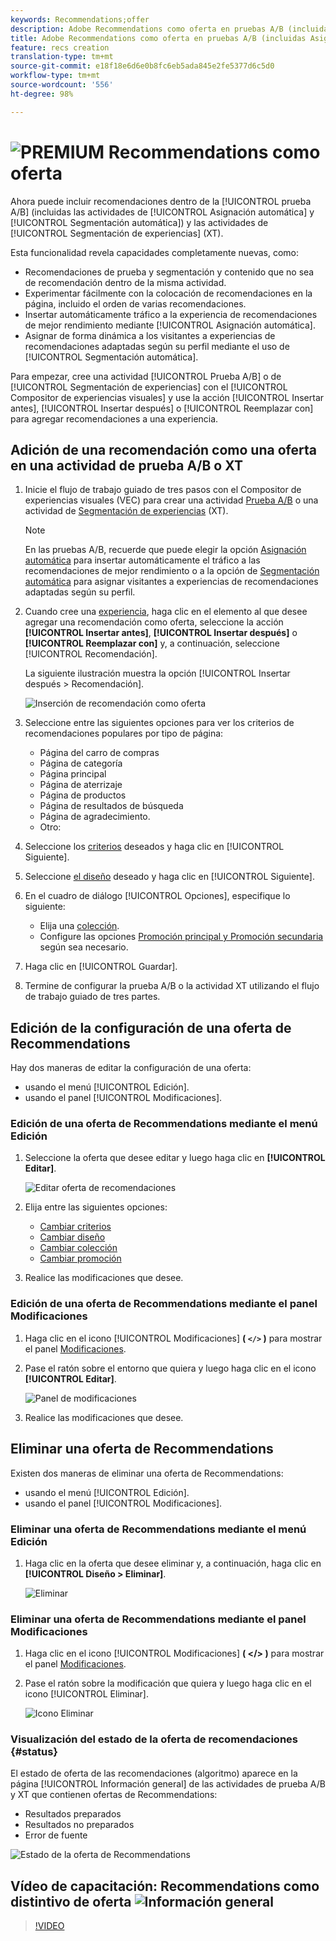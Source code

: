 ```yaml
---
keywords: Recommendations;offer
description: Adobe Recommendations como oferta en pruebas A/B (incluidas Asignación automática y Segmentación automática) y actividades de segmentación de experiencias (XT)
title: Adobe Recommendations como oferta en pruebas A/B (incluidas Asignación automática y Segmentación automática) y actividades de segmentación de experiencias (XT)
feature: recs creation
translation-type: tm+mt
source-git-commit: e18f18e6d6e0b8fc6eb5ada845e2fe5377d6c5d0
workflow-type: tm+mt
source-wordcount: '556'
ht-degree: 98%

---
```



# ![PREMIUM](/help/assets/premium.png) Recommendations como oferta

Ahora puede incluir recomendaciones dentro de la [!UICONTROL prueba A/B] (incluidas las actividades de [!UICONTROL Asignación automática] y [!UICONTROL Segmentación automática]) y las actividades de [!UICONTROL Segmentación de experiencias] (XT).

Esta funcionalidad revela capacidades completamente nuevas, como:

* Recomendaciones de prueba y segmentación y contenido que no sea de recomendación dentro de la misma actividad.
* Experimentar fácilmente con la colocación de recomendaciones en la página, incluido el orden de varias recomendaciones.
* Insertar automáticamente tráfico a la experiencia de recomendaciones de mejor rendimiento mediante [!UICONTROL Asignación automática].
* Asignar de forma dinámica a los visitantes a experiencias de recomendaciones adaptadas según su perfil mediante el uso de [!UICONTROL Segmentación automática].

Para empezar, cree una actividad [!UICONTROL Prueba A/B] o de [!UICONTROL Segmentación de experiencias] con el [!UICONTROL Compositor de experiencias visuales] y use la acción [!UICONTROL Insertar antes], [!UICONTROL Insertar después] o [!UICONTROL Reemplazar con] para agregar recomendaciones a una experiencia.

## Adición de una recomendación como una oferta en una actividad de prueba A/B o XT

1. Inicie el flujo de trabajo guiado de tres pasos con el Compositor de experiencias visuales (VEC) para crear una actividad [Prueba A/B](/help/c-activities/t-test-ab/t-test-create-ab/test-create-ab.md) o una actividad de [Segmentación de experiencias](/help/c-activities/t-experience-target/t-xt-create/xt-create.md) (XT).

   >[!NOTE]
   >
   >En las pruebas A/B, recuerde que puede elegir la opción [Asignación automática](/help/c-activities/automated-traffic-allocation/automated-traffic-allocation.md) para insertar automáticamente el tráfico a las recomendaciones de mejor rendimiento o a la opción de [Segmentación automática](/help/c-activities/auto-target/auto-target-to-optimize.md) para asignar visitantes a experiencias de recomendaciones adaptadas según su perfil.

1. Cuando cree una [experiencia](/help/c-experiences/c-visual-experience-composer/viztarget-options.md), haga clic en el elemento al que desee agregar una recomendación como oferta, seleccione la acción **[!UICONTROL Insertar antes]**, **[!UICONTROL Insertar después]** o **[!UICONTROL Reemplazar con]** y, a continuación, seleccione [!UICONTROL Recomendación].

   La siguiente ilustración muestra la opción [!UICONTROL Insertar después > Recomendación].

   ![Inserción de recomendación como oferta](/help/c-recommendations/assets/replace-after-recommendations.png)

1. Seleccione entre las siguientes opciones para ver los criterios de recomendaciones populares por tipo de página:

   * Página del carro de compras
   * Página de categoría
   * Página principal
   * Página de aterrizaje
   * Página de productos
   * Página de resultados de búsqueda
   * Página de agradecimiento.
   * Otro:

1. Seleccione los [criterios](/help/c-recommendations/c-algorithms/algorithms.md) deseados y haga clic en [!UICONTROL Siguiente].
1. Seleccione [el diseño](/help/c-recommendations/c-design-overview/design-overview.md) deseado y haga clic en [!UICONTROL Siguiente].
1. En el cuadro de diálogo [!UICONTROL Opciones], especifique lo siguiente:

   * Elija una [colección](/help/c-recommendations/c-products/collections.md).
   * Configure las opciones [Promoción principal y Promoción secundaria](/help/c-recommendations/t-create-recs-activity/adding-promotions.md) según sea necesario.

1. Haga clic en [!UICONTROL Guardar].
1. Termine de configurar la prueba A/B o la actividad XT utilizando el flujo de trabajo guiado de tres partes.

## Edición de la configuración de una oferta de Recommendations

Hay dos maneras de editar la configuración de una oferta:

* usando el menú [!UICONTROL Edición].
* usando el panel [!UICONTROL Modificaciones].

### Edición de una oferta de Recommendations mediante el menú Edición

1. Seleccione la oferta que desee editar y luego haga clic en **[!UICONTROL Editar]**.

   ![Editar oferta de recomendaciones](/help/c-recommendations/assets/recs-offer-edit.png)

1. Elija entre las siguientes opciones:

   * [Cambiar criterios](/help/c-recommendations/c-algorithms/algorithms.md)
   * [Cambiar diseño](/help/c-recommendations/c-design-overview/design-overview.md)
   * [Cambiar colección](/help/c-recommendations/c-products/collections.md)
   * [Cambiar promoción](/help/c-recommendations/t-create-recs-activity/adding-promotions.md)

1. Realice las modificaciones que desee.

### Edición de una oferta de Recommendations mediante el panel Modificaciones

1. Haga clic en el icono [!UICONTROL Modificaciones] **( `</>` )** para mostrar el panel [Modificaciones](/help/c-experiences/c-visual-experience-composer/c-vec-code-editor/vec-code-editor.md).
1. Pase el ratón sobre el entorno que quiera y luego haga clic en el icono **[!UICONTROL Editar]**.

   ![Panel de modificaciones](/help/c-recommendations/assets/recs-offer-modifications.png)

1. Realice las modificaciones que desee.

## Eliminar una oferta de Recommendations

Existen dos maneras de eliminar una oferta de Recommendations:

* usando el menú [!UICONTROL Edición].
* usando el panel [!UICONTROL Modificaciones].

### Eliminar una oferta de Recommendations mediante el menú Edición

1. Haga clic en la oferta que desee eliminar y, a continuación, haga clic en **[!UICONTROL Diseño > Eliminar]**.

   ![Eliminar](/help/c-recommendations/assets/recs-offer-remove.png)

### Eliminar una oferta de Recommendations mediante el panel Modificaciones

1. Haga clic en el icono [!UICONTROL Modificaciones] **( &lt;/> )** para mostrar el panel [Modificaciones](/help/c-experiences/c-visual-experience-composer/c-vec-code-editor/vec-code-editor.md).
1. Pase el ratón sobre la modificación que quiera y luego haga clic en el icono [!UICONTROL Eliminar].

   ![Icono Eliminar](/help/c-recommendations/assets/recs-offer-delete.png)

### Visualización del estado de la oferta de recomendaciones {#status}

El estado de oferta de las recomendaciones (algoritmo) aparece en la página [!UICONTROL Información general] de las actividades de prueba A/B y XT que contienen ofertas de Recommendations:

* Resultados preparados
* Resultados no preparados
* Error de fuente

![Estado de la oferta de Recommendations](/help/c-recommendations/assets/recs-offer-status.png)

## Vídeo de capacitación: Recommendations como distintivo de oferta ![Información general](/help/assets/overview.png)

>[!VIDEO](https://video.tv.adobe.com/v/28878)